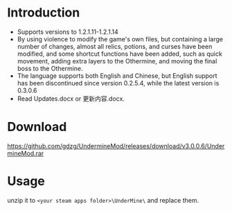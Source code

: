 # Introduction
* Supports versions to 1.2.1.11-1.2.1.14
* By using violence to modify the game's own files, but containing a large number of changes, almost all relics, potions, and curses have been modified, and some shortcut functions have been added, such as quick movement, adding extra layers to the Othermine, and moving the final boss to the Othermine.
* The language supports both English and Chinese, but English support has been discontinued since version 0.2.5.4, while the latest version is 0.3.0.6
* Read Updates.docx or 更新内容.docx.
# Download
https://github.com/gdzg/UndermineMod/releases/download/v3.0.0.6/UndermineMod.rar
# Usage
unzip it to ``<your steam apps folder>\UnderMine\`` and replace them.
